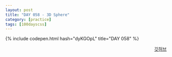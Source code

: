 ```yaml
---
layout: post
title: "DAY 058 - 3D Sphere"
category: [practice]
tags: [100dayscss]
---
```


{% include codepen.html hash="dyKGOpL" title="DAY 058" %}

<p align="right">
  <a href="https://github.com/mnmn092631/100daysCSS/tree/main/DAY%20058%20-%203D%20Sphere" title="깃허브">깃허브</a>
</p>
